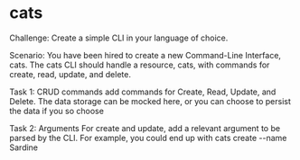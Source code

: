 # cats

Challenge: Create a simple CLI in your language of choice.

Scenario: You have been hired to create a new Command-Line Interface, cats. The cats CLI should handle a resource, cats, with commands for create, read, update, and delete.

Task 1: CRUD commands
add commands for Create, Read, Update, and Delete. The data storage can be mocked here, or you can choose to persist the data if you so choose

Task 2: Arguments
For create and update, add a relevant argument to be parsed by the CLI. For example, you could end up with cats create --name Sardine
